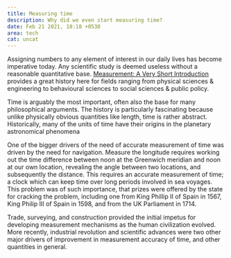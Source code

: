 ```yaml
---
title: Measuring time
description: Why did we even start measuring time?
date: Feb 21 2021, 18:18 +0530
area: tech
cat: uncat
---
```


Assigning numbers to any element of interest in our daily lives has become 
imperative today. Any scientific study is deemed useless without a reasonable
quantitative base. [Measurement: A Very Short Introduction](https://www.librarything.com/work/19217884/book/196759822) provides a great history here for fields ranging from
physical sciences & engineering to behavioural sciences to social sciences &
public policy.

Time is arguably the most important, often also the base for many philosophical
arguments. The history is particularly fascinating because unlike physically obvious
quantities like length, time is rather abstract. Historically, many of the units of
time have their origins in the planetary astronomical phenomena

One of the bigger drivers of the need of accurate measurement of time was driven
by the need for navigation. Measure the longitude requires working out the
time difference between noon at the Greenwich meridian and noon at our own
location, revealing the angle between two locations, and subsequently the 
distance. This requires an accurate measurement of time; a clock which can keep
time over long periods involved in sea voyages. This problem was of such
importance, that prizes were offered by the state for cracking the problem,
including one from King Phillip II of Spain in 1567, King Philip III of Spain in
1598, and from the UK Parliament in 1714.

Trade, surveying, and construction provided the initial impetus for developing
measurement mechanisms as the human civilization evolved. More recently,
industrial revolution and scientific advances were two other major drivers of
improvement in measurement accuracy of time, and other quantities in general.
